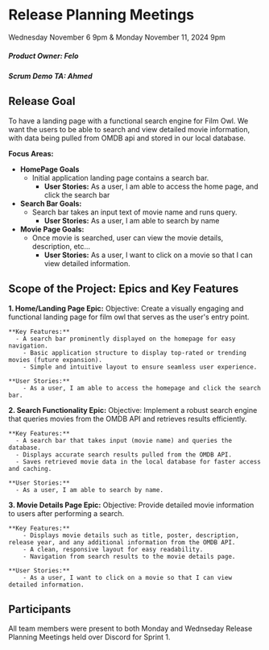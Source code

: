 # Release Planning Meetings
Wednesday November 6 9pm & Monday November 11, 2024 9pm

##### Product Owner: Felo 
##### Scrum Demo TA: Ahmed 

## Release Goal
To have a landing page with a functional search engine for Film Owl. We want the users to be able to search and view detailed movie information, with data being pulled from OMDB api and stored in our local database.

**Focus Areas:**

- **HomePage Goals**
    - Initial application landing page contains a search bar.
        - **User Stories:** As a user, I am able to access the home page, and click the search bar
- **Search Bar Goals:**
    - Search bar takes an input text of movie name and runs query. 
        - **User Stories:** As a user, I am able to search by name
- **Movie Page Goals:**
    - Once movie is searched, user can view the movie details, description, etc...
        - **User Stories:** As a user, I want to click on a movie so that I can view detailed information.

## Scope of the Project: Epics and Key Features

**1. Home/Landing Page Epic:**
Objective: Create a visually engaging and functional landing page for film owl that serves as the user's entry point.

    **Key Features:**
      - A search bar prominently displayed on the homepage for easy navigation.
    	- Basic application structure to display top-rated or trending movies (future expansion).
    	- Simple and intuitive layout to ensure seamless user experience.
    
    **User Stories:**
    	- As a user, I am able to access the homepage and click the search bar.

**2. Search Functionality Epic:**
Objective: Implement a robust search engine that queries movies from the OMDB API and retrieves results efficiently.

    **Key Features:**
      - A search bar that takes input (movie name) and queries the database.
      - Displays accurate search results pulled from the OMDB API.
      - Saves retrieved movie data in the local database for faster access and caching.
    
    **User Stories:**
      - As a user, I am able to search by name.


**3. Movie Details Page Epic:**
Objective: Provide detailed movie information to users after performing a search.

    **Key Features:**
        - Displays movie details such as title, poster, description, release year, and any additional information from the OMDB API.
        - A clean, responsive layout for easy readability.
        - Navigation from search results to the movie details page.
        
    **User Stories:**
        - As a user, I want to click on a movie so that I can view detailed information.

## Participants
All team members were present to both Monday and Wednseday Release Planning Meetings held over Discord for Sprint 1.

